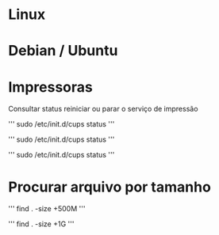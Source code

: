 # Linux



# Debian / Ubuntu 

# Impressoras 
Consultar  status  reiniciar ou parar o serviço de impressão

'''
sudo /etc/init.d/cups status 
'''

'''
sudo /etc/init.d/cups status 
'''

'''
sudo /etc/init.d/cups status 
'''


# Procurar arquivo por tamanho


'''
find . -size +500M
'''

'''
find . -size +1G
'''

